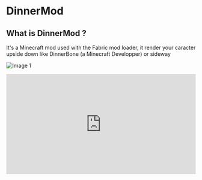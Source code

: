 # DinnerMod

## What is DinnerMod ?
It's a Minecraft mod used with the Fabric mod loader, it render your caracter upside down like DinnerBone (a Minecraft Developper) or sideway


![Image 1](https://i.imgur.com/Zsks0EF.png)

<div style="width:100%;height:0;position:relative;padding-bottom:52.937%;"><iframe src="https://streamable.com/e/pvni54" width="75%" height="100%" allowfullscreen style="border: 0;width:100%;height:100%;position:absolute;left:0;top:0;overflow:hidden;"></iframe></div>